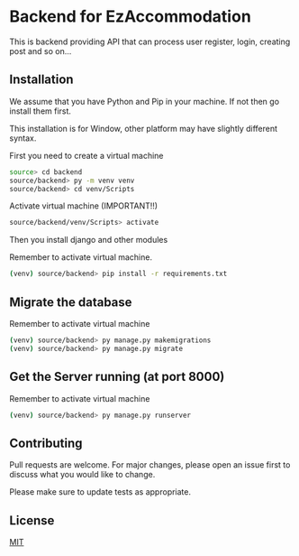 # Backend for EzAccommodation

This is backend providing API that can process user register, login, creating post and so on...

## Installation

We assume that you have Python and Pip in your machine. If not then go install them first.

This installation is for Window, other platform may have slightly different syntax.

First you need to create a virtual machine

```bash
source> cd backend
source/backend> py -m venv venv
source/backend> cd venv/Scripts
```

Activate virtual machine (IMPORTANT!!)

```bash
source/backend/venv/Scripts> activate
```

Then you install django and other modules

Remember to activate virtual machine.

```bash
(venv) source/backend> pip install -r requirements.txt
```

## Migrate the database

Remember to activate virtual machine

```bash
(venv) source/backend> py manage.py makemigrations
(venv) source/backend> py manage.py migrate
```

## Get the Server running (at port 8000)

Remember to activate virtual machine

```bash
(venv) source/backend> py manage.py runserver
```

## Contributing

Pull requests are welcome. For major changes, please open an issue first to discuss what you would like to change.

Please make sure to update tests as appropriate.

## License

[MIT](https://choosealicense.com/licenses/mit/)

